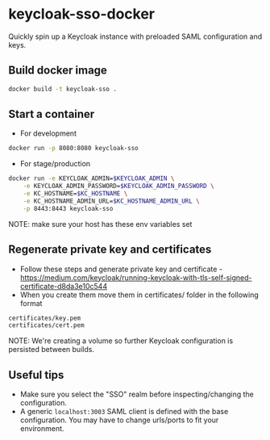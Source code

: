 # keycloak-sso-docker
Quickly spin up a Keycloak instance with preloaded SAML configuration and keys.

## Build docker image

```sh
docker build -t keycloak-sso .
```

## Start a container

- For development
```sh
docker run -p 8080:8080 keycloak-sso
```

- For stage/production
```sh
docker run -e KEYCLOAK_ADMIN=$KEYCLOAK_ADMIN \
    -e KEYCLOAK_ADMIN_PASSWORD=$KEYCLOAK_ADMIN_PASSWORD \
    -e KC_HOSTNAME=$KC_HOSTNAME \
    -e KC_HOSTNAME_ADMIN_URL=$KC_HOSTNAME_ADMIN_URL \
    -p 8443:8443 keycloak-sso
```
NOTE: make sure your host has these env variables set

## Regenerate private key and certificates
- Follow these steps and generate private key and certificate - https://medium.com/keycloak/running-keycloak-with-tls-self-signed-certificate-d8da3e10c544
- When you create them move them in certificates/ folder in the following format
```bash
certificates/key.pem
certificates/cert.pem
```

NOTE: We're creating a volume so further Keycloak configuration is persisted between builds.

## Useful tips
- Make sure you select the "SSO" realm before inspecting/changing the configuration.
- A generic `localhost:3003` SAML client is defined with the base configuration. You may have to change urls/ports to fit your environment.
